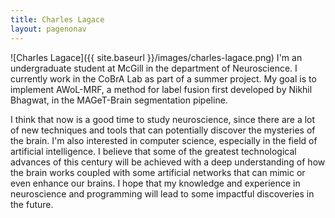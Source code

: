 ```yaml
---
title: Charles Lagace
layout: pagenonav
---
```

![Charles Lagace]({{ site.baseurl }}/images/charles-lagace.png)
I'm an undergraduate student at McGill in the department of Neuroscience. I currently work in the CoBrA Lab as part of a summer project. My goal is to implement AWoL-MRF, a method for label fusion first developed by Nikhil Bhagwat, in the MAGeT-Brain segmentation pipeline. 

I think that now is a good time to study neuroscience, since there are a lot of new techniques and tools that can potentially discover the mysteries of the brain. I'm also interested in computer science, especially in the field of artificial intelligence. I believe that some of the greatest technological advances of this century will be achieved with a deep understanding of how the brain works coupled with some artificial networks that can mimic or even enhance our brains. I hope that my knowledge and experience in neuroscience and programming will lead to some impactful discoveries in the future.

